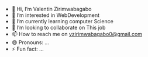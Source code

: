 - 👋 Hi, I’m Valentin Zirimwabagabo
- 👀 I’m interested in WebDevelopment
- 🌱 I’m currently learning computer Science
- 💞️ I’m looking to collaborate on This job
- 📫 How to reach me on vzirimwabagabo0@gmail.com
- 😄 Pronouns: ...
- ⚡ Fun fact: ...

<!---
vzirimwabagabo/vzirimwabagabo is a ✨ special ✨ repository because its `README.md` (this file) appears on your GitHub profile.
You can click the Preview link to take a look at your changes.
--->

